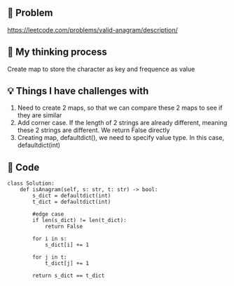 ## 🧩 Problem
https://leetcode.com/problems/valid-anagram/description/

## 💭 My thinking process
Create map to store the character as key and frequence as value

## 💡 Things I have challenges with
1. Need to create 2 maps, so that we can compare these 2 maps to see if they are similar
2. Add corner case. If the length of 2 strings are already different, meaning these 2 strings are different. We return False directly
3. Creating map, defaultdict(), we need to specify value type. In this case, defaultdict(int)

## 🧠 Code
```
class Solution:
    def isAnagram(self, s: str, t: str) -> bool:
        s_dict = defaultdict(int)
        t_dict = defaultdict(int)

        #edge case
        if len(s_dict) != len(t_dict):
            return False

        for i in s:
            s_dict[i] += 1
        
        for j in t:
            t_dict[j] += 1
        
        return s_dict == t_dict

```